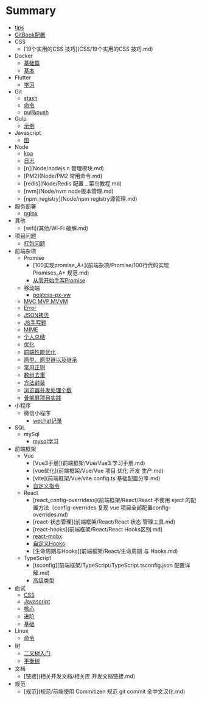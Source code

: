 # Summary

* [tips](README.md)
* [GitBook配置](GITBOOK.md)
* CSS
  - [19个实用的CSS 技巧](CSS/19个实用的CSS 技巧.md)
* Docker
  * [基础篇](Docker/基础篇.md)
  * [基本](Docker/基本.md)
* Flutter
  * [学习](Flutter/学习.md)
* Git
  * [stash](Git/stash.md)
  * [命令](Git/命令.md)
  * [pull&push](Git/pull&push.md)
* Gulp
  * [示例](Gulp/demo.md)
* Javascript
  * [图](JavaScript学习图谱/picture.md)
* Node
  * [koa](Node/Koa.js，离不开这十个中间件.md)
  * [日志](Node/koa添加日志管理模块.md)
  * [n](Node/nodejs n 管理模块.md)
  * [PM2](Node/PM2 常用命令.md)
  * [redis](Node/Redis 配置 _ 菜鸟教程.md)
  * [nvm](Node/nvm node版本管理.md)
  * [npm_registry](Node/npm registry源管理.md)
* 服务部署
  * [nginx](服务部署/nginx.md)
* 其他
  * [wifi](其他/Wi-Fi 破解.md)
* 项目问题
  * [打包问题](项目问题/打包.md)
* 前端杂项
  * Promise
    * [100实现promise_A+](前端杂项/Promise/100行代码实现 Promises_A+ 规范.md)
    * [从零开始手写Promise](前端杂项/Promise/从零开始手写Promise.md)
  * 移动端
    * [postcss-px-vw](前端杂项/移动端/postcss-px-to-vw.md)
  * [MVC,MVP,MVVM](前端杂项/MVC.md)
  * [Error](前端杂项/Error.md)
  * [JSON拷贝](前端杂项/JSON.parse实现深拷贝的弊端.md)
  * [JS手写题](前端杂项/JS手写题.md)
  * [MIME](前端杂项/MIME.md)
  * [个人总结](前端杂项/个人总结.md)
  * [优化](前端杂项/优化.md)
  * [前端性能优化](前端杂项/前端性能优化.md)
  * [原型、原型链以及继承](前端杂项/原型、原型链以及继承.md)
  * [常用正则](前端杂项/常用正则.md)
  * [数组去重](前端杂项/数组去重.md)
  * [方法封装](前端杂项/方法封装.md)
  * [浏览器并发处理个数](前端杂项/浏览器并发处理个数.md)
  * [骨架屏项目实践](前端杂项/骨架屏项目实践.md)
* 小程序
  * 微信小程序
    * [wechat记录](小程序/微信小程序/问题记录.md)
* SQL
  * mySql
    * [mysql学习](SQL/mySql/基础学习.md)
* 前端框架
  * Vue
    * [Vue3手册](前端框架/Vue/Vue3 学习手册.md)
    * [vue优化](前端框架/Vue/Vue 项目 优化 开发 生产.md)
    * [vite](前端框架/Vue/vite.config.ts 基础配置分享.md)
    * [自定义指令](前端框架/Vue/directives.md)
  * React
    * [react_config-overridess](前端框架/React/React 不使用 eject 的配置方法（config-overrides 复现 vue 项目全部配置config-overrides.md)
    * [react-状态管理](前端框架/React/React 状态 管理工具.md)
    * [react-hooks](前端框架/React/React Hooks区别.md)
    * [react-mobx](前端框架/React/Mobx使用.md)
    * [自定义Hooks](前端框架/React/自定义Hooks.md)
    * [生命周期与Hooks](前端框架/React/生命周期 与 Hooks.md)
  * TypeScript
    * [tsconfig](前端框架/TypeScript/TypeScript tsconfig.json 配置详解.md)
    * [高级类型](前端框架/TypeScript/types.md)
* 面试
  * [CSS](前端面试/CSS.md)
  * [Javascript](前端面试/Javascript.md)
  * [核心](前端面试/前端核心.md)
  * [进阶](前端面试/前端进阶.md)
  * [基础](前端面试/基础知识.md)
* Linux
  * [命令](Linux/命令.md)
* 树
  * [二叉树入门](树/二叉树入门.md)
  * [平衡树](树/平衡树.md)
* 文档
  * [链接](相关开发文档/相关库 开发文档链接.md)
* 规范
  * [规范](规范/前端使用 Commitizen 规范 git commit 全中文汉化.md)
